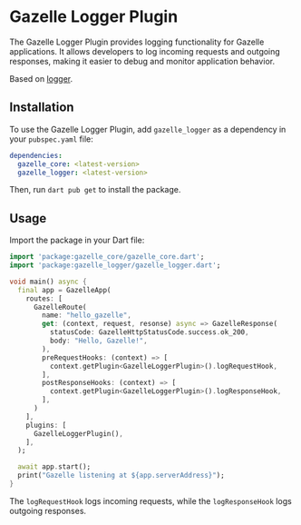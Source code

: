 # Gazelle Logger Plugin

The Gazelle Logger Plugin provides logging functionality for Gazelle applications.
It allows developers to log incoming requests and outgoing responses, making it easier to debug and monitor application behavior.

Based on [logger](https://pub.dev/packages/logger).

## Installation
To use the Gazelle Logger Plugin, add `gazelle_logger` as a dependency in your `pubspec.yaml` file:

```yaml
dependencies:
  gazelle_core: <latest-version>
  gazelle_logger: <latest-version>
```

Then, run `dart pub get` to install the package.

## Usage
Import the package in your Dart file:

```dart
import 'package:gazelle_core/gazelle_core.dart';
import 'package:gazelle_logger/gazelle_logger.dart';

void main() async {
  final app = GazelleApp(
    routes: [
      GazelleRoute(
        name: "hello_gazelle",
        get: (context, request, resonse) async => GazelleResponse(
          statusCode: GazelleHttpStatusCode.success.ok_200,
          body: "Hello, Gazelle!",
        ),
        preRequestHooks: (context) => [
          context.getPlugin<GazelleLoggerPlugin>().logRequestHook,
        ],
        postResponseHooks: (context) => [
          context.getPlugin<GazelleLoggerPlugin>().logResponseHook,
        ],
      )
    ],
    plugins: [
      GazelleLoggerPlugin(),
    ],
  );

  await app.start();
  print("Gazelle listening at ${app.serverAddress}");
}
```

The `logRequestHook` logs incoming requests, while the `logResponseHook` logs outgoing responses.
